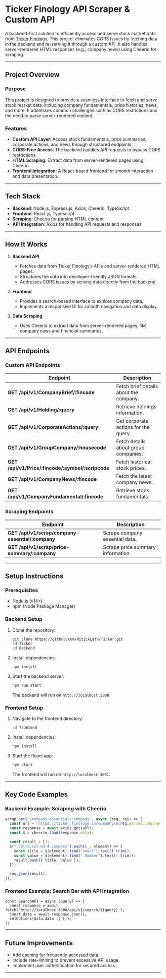 # Ticker Finology API Scraper & Custom API

A backend-first solution to efficiently access and serve stock market data from [Ticker Finology](https://ticker.finology.in). This project eliminates CORS issues by fetching data in the backend and re-serving it through a custom API. It also handles server-rendered HTML responses (e.g., company news) using Cheerio for scraping.

---

## Project Overview

### Purpose

This project is designed to provide a seamless interface to fetch and serve stock market data, including company fundamentals, price histories, news, and more. It addresses common challenges such as CORS restrictions and the need to parse server-rendered content.

### Features

- **Custom API Layer**: Access stock fundamentals, price summaries, corporate actions, and news through structured endpoints.
- **CORS-Free Access**: The backend handles API requests to bypass CORS restrictions.
- **HTML Scraping**: Extract data from server-rendered pages using Cheerio.
- **Frontend Integration**: A React-based frontend for smooth interaction and data presentation.

---

## Tech Stack

- **Backend**: Node.js, Express.js, Axios, Cheerio, TypeScript
- **Frontend**: React.js, Typescript
- **Scraping**: Cheerio for parsing HTML content
- **API Integration**: Axios for handling API requests and responses

---

## How It Works

1. **Backend API**

   - Fetches data from Ticker Finology’s APIs and server-rendered HTML pages.
   - Structures the data into developer-friendly JSON formats.
   - Addresses CORS issues by serving data directly from the backend.

2. **Frontend**

   - Provides a search-based interface to explore company data.
   - Implements a responsive UI for smooth navigation and data display.

3. **Data Scraping**
   - Uses Cheerio to extract data from server-rendered pages, like company news and financial summaries.

---

## API Endpoints

### Custom API Endpoints

| Endpoint                                          | Description                            |
| ------------------------------------------------- | -------------------------------------- |
| **GET /api/v1/CompanyBrief/:fincode**             | Fetch brief details about the company. |
| **GET /api/v1/Holding/:query**                    | Retrieve holdings information.         |
| **GET /api/v1/CorporateActions/:query**           | Get corporate actions for the query.   |
| **GET /api/v1/GroupCompany/:housecode**           | Fetch details about group companies.   |
| **GET /api/v1/Price/:fincode/:symbol/:scripcode** | Fetch historical stock prices.         |
| **GET /api/v1/CompanyNews/:fincode**              | Fetch the latest company news.         |
| **GET /api/v1/CompanyFundamental/:fincode**       | Retrieve stock fundamentals.           |

### Scraping Endpoints

| Endpoint                                         | Description                       |
| ------------------------------------------------ | --------------------------------- |
| **GET /api/v1/scrap/company-essential/:company** | Scrape company essential data.    |
| **GET /api/v1/scrap/price-summary/:company**     | Scrape price summary information. |

---

## Setup Instructions

### Prerequisites

- Node.js (v14+)
- npm (Node Package Manager)

### Backend Setup

1. Clone the repository:
   ```bash
   git clone https://github.com/RitickLath/Ticker.git
   cd Ticker
   cd Backend
   ```
2. Install dependencies:
   ```bash
   npm install
   ```
3. Start the backend server:
   ```bash
   npm run start
   ```
   The backend will run on `http://localhost:3000`.

### Frontend Setup

1. Navigate to the frontend directory:
   ```bash
   cd frontend
   ```
2. Install dependencies:
   ```bash
   npm install
   ```
3. Start the React app:
   ```bash
   npm start
   ```
   The frontend will run on `http://localhost:3001`.

---

## Key Code Examples

### Backend Example: Scraping with Cheerio

```typescript
scrap.get("/company-essential/:company", async (req, res) => {
  const url = `https://ticker.finology.in/company/${req.params.company}`;
  const response = await axios.get(url);
  const $ = cheerio.load(response.data);

  const result = [];
  $(".col-6.col-md-4.compess").each((_, element) => {
    const title = $(element).find("small").text().trim();
    const value = $(element).find(".Number").text().trim();
    result.push({ title, value });
  });

  res.json(result);
});
```

### Frontend Example: Search Bar with API Integration

```tsx
const SearchAPI = async (query) => {
  const response = await fetch(`http://localhost:3000/api/v1/search/${query}`);
  const data = await response.json();
  setOptions(data.data || []);
};
```

---

## Future Improvements

- Add caching for frequently accessed data.
- Include rate-limiting to prevent excessive API usage.
- Implement user authentication for secured access.

---
